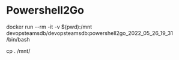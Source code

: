 # Powershell2Go


docker run --rm -it -v $(pwd):/mnt devopsteamsdb/devopsteamsdb:powershell2go_2022_05_26_19_31 /bin/bash

cp . /mnt/
